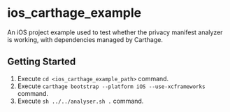 # ios_carthage_example

An iOS project example used to test whether the privacy manifest analyzer is working, with dependencies managed by Carthage.

## Getting Started

1. Execute `cd <ios_carthage_example_path>` command.
2. Execute `carthage bootstrap --platform iOS --use-xcframeworks` command.
3. Execute `sh ../../analyser.sh .` command.
